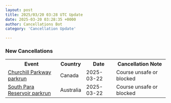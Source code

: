 ```yaml
---
layout: post
title: 2025/03/20 03:28 UTC Update
date: 2025-03-20 03:28:35 +0000
author: Cancellations Bot
category: 'Cancellation Update'

---
```


<h3>New Cancellations</h3>
<div class='hscrollable'>
<table style='width: 100%'>
    <tr>
        <th>Event</th>
        <th>Country</th>
        <th>Date</th>
        <th>Cancellation Note</th>
    </tr>
    <tr>
        <td><a href="https://www.parkrun.ca/churchillparkway">Churchill Parkway parkrun</a></td>
        <td>Canada</td>
        <td>2025-03-22</td>
        <td>Course unsafe or blocked</td>
    </tr>
    <tr>
        <td><a href="https://www.parkrun.com.au/southparareservoir">South Para Reservoir parkrun</a></td>
        <td>Australia</td>
        <td>2025-03-22</td>
        <td>Course unsafe or blocked</td>
    </tr>
</table>
</div>
